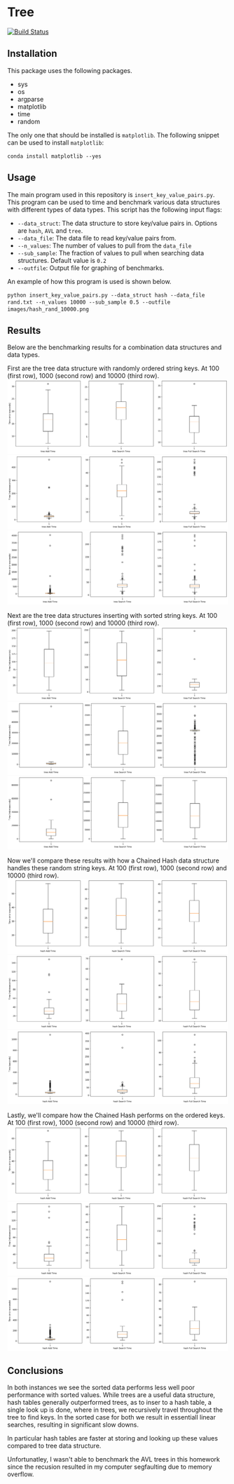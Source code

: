 # Tree

[![Build Status](https://travis-ci.com/cu-swe4s-fall-2019/trees-tlfobe.svg?branch=master)](https://travis-ci.com/cu-swe4s-fall-2019/trees-tlfobe)

## Installation

This package uses the following packages.

- sys
- os
- argparse
- matplotlib
- time
- random

The only one that should be installed is `matplotlib`. The following snippet can be used to install `matplotlib`:
```
conda install matplotlib --yes
```

## Usage

The main program used in this repository is `insert_key_value_pairs.py`. This program can be used to time and benchmark various data structures with different types of data types. This script has the following input flags:

- `--data_struct`: The data structure to store key/value pairs in. Options are `hash`, `AVL` and `tree`.
- `--data_file`: The data file to read key/value pairs from.
- `--n_values`: The number of values to pull from the `data_file`
- `--sub_sample`: The fraction of values to pull when searching data structures. Default value is `0.2`
- `--outfile`: Output file for graphing of benchmarks.

An example of how this program is used is shown below.

```
python insert_key_value_pairs.py --data_struct hash --data_file rand.txt --n_values 10000 --sub_sample 0.5 --outfile images/hash_rand_10000.png
```

## Results

Below are the benchmarking results for a combination data structures and data types.

First are the tree data structure with randomly ordered string keys. At 100 (first row), 1000 (second row) and 10000 (third row).
![alt text](images/tree_rand_100.png)
![alt text](images/tree_rand_1000.png)
![alt text](images/tree_rand_10000.png)


Next are the tree data structures inserting with sorted string keys. At 100 (first row), 1000 (second row) and 10000 (third row).
![alt text](images/tree_sort_100.png)
![alt text](images/tree_sort_1000.png)
![alt text](images/tree_sort_10000.png)

Now we'll compare these results with how a Chained Hash data structure handles these random string keys. At 100 (first row), 1000 (second row) and 10000 (third row).
![alt text](images/hash_rand_100.png)
![alt text](images/hash_rand_1000.png)
![alt text](images/hash_rand_10000.png)

Lastly, we'll compare how the Chained Hash performs on the ordered keys. At 100 (first row), 1000 (second row) and 10000 (third row).
![alt text](images/hash_sort_100.png)
![alt text](images/hash_sort_1000.png)
![alt text](images/hash_sort_10000.png)


## Conclusions

In both instances we see the sorted data performs less well poor performance with sorted values. While trees are a useful data structure, hash tables generally outperformed trees, as to inser to a hash table, a single look up is done, where in trees, we recursively travel throughout the tree to find keys. In the sorted case for both we result in essentiall linear searches, resulting in significant slow downs.

In particular hash tables are faster at storing and looking up these values compared to tree data structure.

Unfortunatley, I wasn't able to benchmark the AVL trees in this homework since the recusion resulted in my computer segfaulting due to memory overflow.